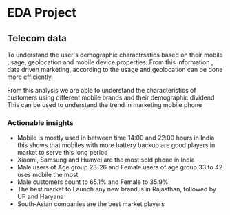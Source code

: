 # EDA Project

## Telecom data

To understand the user's demographic charactrsatics based on their mobile usage, geolocation and mobile device properties. From this information , data driven marketing, according to the usage and geolocation can be done more efficiently.

From this analysis we are able to understand the characteristics of customers using different mobile brands and their demographic dividend
This can be used to understand the trend in marketing mobile phone

### Actionable insights
- Mobile is mostly used in between time 14:00 and 22:00 hours in India this shows that mobiles with more battery backup are good players in market to serve this long period
- Xiaomi, Samsung and Huawei are the most sold phone in India
- Male users of Age group 23-26 and Female users of age group 33 to 42 uses mobile the most 
- Male customers count to 65.1% and Female to 35.9%
- The best market to Launch any new brand is in Rajasthan, followed by UP and Haryana
- South-Asian companies are the best market players
